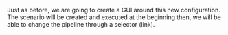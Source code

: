 Just as before, we are going to create a GUI around this new configuration. The scenario will be created and executed at the beginning then, we will be able to change the pipeline through a selector (link).